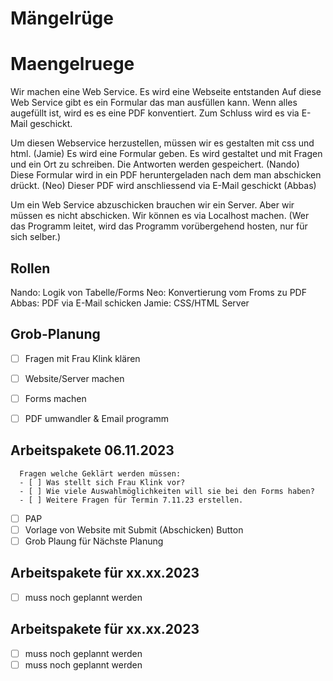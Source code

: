 # Mängelrüge
# Maengelruege
Wir machen eine Web Service.
Es wird eine Webseite entstanden
Auf diese Web Service gibt es ein Formular das man ausfüllen kann.
Wenn alles augefüllt ist, wird es es eine PDF konventiert.
Zum Schluss wird es via E-Mail geschickt.

Um diesen Webservice herzustellen, müssen wir es gestalten mit css und html. (Jamie)
Es wird eine Formular geben. Es wird gestaltet und mit Fragen und ein Ort zu schreiben. Die Antworten werden gespeichert. (Nando)
Diese Formular wird in ein PDF heruntergeladen nach dem man abschicken drückt. (Neo)
Dieser PDF wird anschliessend via E-Mail geschickt (Abbas)

Um ein Web Service abzuschicken brauchen wir ein Server. Aber wir müssen es nicht abschicken. Wir können es via Localhost machen. (Wer das Programm leitet, wird das Programm vorübergehend hosten, nur für sich selber.)

## Rollen
Nando: Logik von Tabelle/Forms
Neo: Konvertierung vom Froms zu PDF
Abbas: PDF via E-Mail schicken
Jamie: CSS/HTML Server 

## Grob-Planung
- [ ] Fragen mit Frau Klink klären
- [ ] Website/Server machen
- [ ] Forms machen
- [ ] PDF umwandler & Email programm


## Arbeitspakete 06.11.2023
      Fragen welche Geklärt werden müssen: 
      - [ ] Was stellt sich Frau Klink vor?
      - [ ] Wie viele Auswahlmöglichkeiten will sie bei den Forms haben?
      - [ ] Weitere Fragen für Termin 7.11.23 erstellen.

- [ ] PAP 
- [ ] Vorlage von Website mit Submit (Abschicken) Button
- [ ] Grob Plaung für Nächste Planung 

## Arbeitspakete für xx.xx.2023

- [ ] muss noch geplannt werden

## Arbeitspakete für xx.xx.2023

- [ ] muss noch geplannt werden
- [ ] muss noch geplannt werden
